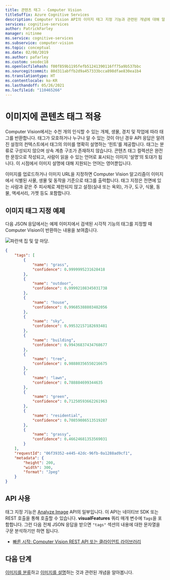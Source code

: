 ```yaml
---
title: 콘텐츠 태그 - Computer Vision
titleSuffix: Azure Cognitive Services
description: Computer Vision API의 이미지 태그 지정 기능과 관련된 개념에 대해 알아봅니다.
services: cognitive-services
author: PatrickFarley
manager: nitinme
ms.service: cognitive-services
ms.subservice: computer-vision
ms.topic: conceptual
ms.date: 02/08/2019
ms.author: pafarley
ms.custom: seodec18
ms.openlocfilehash: f00f859b1195fefb51241390116ff75a9b537bbc
ms.sourcegitcommit: 80d311abffb2d9a457333bcca898dfae830ea1b4
ms.translationtype: HT
ms.contentlocale: ko-KR
ms.lasthandoff: 05/26/2021
ms.locfileid: "110465266"
---
```

# <a name="applying-content-tags-to-images"></a>이미지에 콘텐츠 태그 적용

Computer Vision에서는 수천 개의 인식할 수 있는 개체, 생물, 경치 및 작업에 따라 태그를 반환합니다. 태그가 모호하거나 누구나 알 수 있는 것이 아닌 경우 API 응답은 알려진 설정의 컨텍스트에서 태그의 의미를 명확히 설명하는 ‘힌트’를 제공합니다. 태그는 분류로 구성되지 않으며 상속 계층 구조가 존재하지 않습니다. 콘텐츠 태그 컬렉션은 완전한 문장으로 작성되고, 사람이 읽을 수 있는 언어로 표시되는 이미지 ‘설명’의 토대가 됩니다. 이 시점에서 이미지 설명에 대해 지원되는 언어는 영어뿐입니다.

이미지를 업로드하거나 이미지 URL을 지정하면 Computer Vision 알고리즘이 이미지에서 식별된 사물, 생물 및 동작을 기준으로 태그를 출력합니다. 태그 지정은 전면에 있는 사람과 같은 주 피사체로 제한되지 않고 설정(실내 또는 옥외), 가구, 도구, 식물, 동물, 액세서리, 가젯 등도 포함합니다.

## <a name="image-tagging-example"></a>이미지 태그 지정 예제

다음 JSON 응답에서는 예제 이미지에서 검색된 시각적 기능의 태그를 지정할 때 Computer Vision이 반환하는 내용을 보여줍니다.

![파란색 집 및 앞 마당](./Images/house_yard.png).

```json
{
    "tags": [
        {
            "name": "grass",
            "confidence": 0.9999995231628418
        },
        {
            "name": "outdoor",
            "confidence": 0.99992108345031738
        },
        {
            "name": "house",
            "confidence": 0.99685388803482056
        },
        {
            "name": "sky",
            "confidence": 0.99532157182693481
        },
        {
            "name": "building",
            "confidence": 0.99436837434768677
        },
        {
            "name": "tree",
            "confidence": 0.98880356550216675
        },
        {
            "name": "lawn",
            "confidence": 0.788884699344635
        },
        {
            "name": "green",
            "confidence": 0.71250593662261963
        },
        {
            "name": "residential",
            "confidence": 0.70859086513519287
        },
        {
            "name": "grassy",
            "confidence": 0.46624681353569031
        }
    ],
    "requestId": "06f39352-e445-42dc-96fb-0a1288ad9cf1",
    "metadata": {
        "height": 200,
        "width": 300,
        "format": "Jpeg"
    }
}
```

## <a name="use-the-api"></a>API 사용

태그 지정 기능은 [Analyze Image](https://westcentralus.dev.cognitive.microsoft.com/docs/services/computer-vision-v3-2/operations/56f91f2e778daf14a499f21b) API의 일부입니다. 이 API는 네이티브 SDK 또는 REST 호출을 통해 호출할 수 있습니다. **visualFeatures** 쿼리 매개 변수에 `Tags`을 포함합니다. 그런 다음 전체 JSON 응답을 받으면 `"tags"` 섹션의 내용에 대한 문자열을 구문 분석하기만 하면 됩니다.

* [빠른 시작: Computer Vision REST API 또는 클라이언트 라이브러리](./quickstarts-sdk/image-analysis-client-library.md?pivots=programming-language-csharp)

## <a name="next-steps"></a>다음 단계

[이미지를 분류](concept-categorizing-images.md)하고 [이미지를 설명](concept-describing-images.md)하는 것과 관련된 개념을 알아봅니다.
